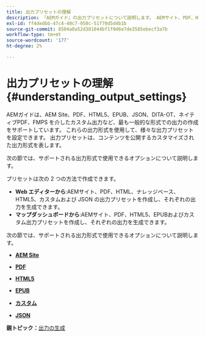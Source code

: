 ```yaml
---
title: 出力プリセットの理解
description: 『AEMガイド』の出力プリセットについて説明します。 AEMサイト、PDF、HTML5、EPUB、カスタム、JSON 形式用の出力プリセットを Web エディターとマップダッシュボードから作成します。
exl-id: ff4dedbb-47c4-40c7-950c-51f70d5d4b1b
source-git-commit: 8504a0a52d381044bf1f0d6e7de3585ebecf3a7b
workflow-type: tm+mt
source-wordcount: '177'
ht-degree: 2%

---
```


# 出力プリセットの理解 {#understanding_output_settings}

AEMガイドは、AEM Site、PDF、HTML5、EPUB、JSON、DITA-OT、ネイティブPDF、FMPS を介したカスタム出力など、最も一般的な形式での出力の作成をサポートしています。 これらの出力形式を使用して、様々な出力プリセットを設定できます。 出力プリセットは、コンテンツを公開するカスタマイズされた出力形式を表します。

次の節では、サポートされる出力形式で使用できるオプションについて説明します。

プリセットは次の 2 つの方法で作成できます。

- **Web エディターから**:AEMサイト、PDF、HTML、ナレッジベース、HTML5、カスタムおよび JSON の出力プリセットを作成し、それぞれの出力を生成できます。
- **マップダッシュボードから**:AEMサイト、PDF、HTML5、EPUBおよびカスタム出力プリセットを作成し、それぞれの出力を生成できます。

次の節では、サポートされる出力形式で使用できるオプションについて説明します。

- **[AEM Site](generate-output-aem-site.md)**

- **[PDF](generate-output-pdf.md)**

- **[HTML5](generate-output-html5.md)**

- **[EPUB](generate-output-epub.md)**

- **[カスタム](generate-output-custom.md)**

- **[JSON](generate-output-json.md)**


**親トピック：**[&#x200B;出力の生成](generate-output.md)
